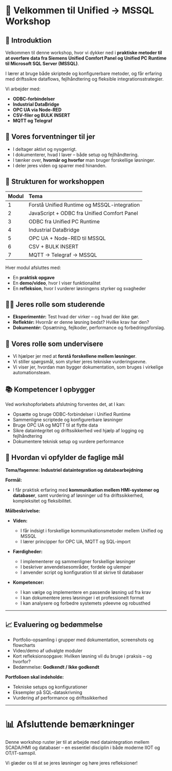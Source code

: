 # 👋 Velkommen til Unified → MSSQL Workshop

## 🌟 Introduktion 
Velkommen til denne workshop, hvor vi dykker ned i **praktiske metoder til at overføre data fra Siemens Unified Comfort Panel og Unified PC Runtime til Microsoft SQL Server (MSSQL)**.

I lærer at bruge både skriptede og konfigurerbare metoder, og får erfaring med driftssikre dataflows, fejlhåndtering og fleksible integrationsstrategier.

Vi arbejder med:  
- **ODBC-forbindelser**  
- **Industrial DataBridge**  
- **OPC UA via Node-RED**  
- **CSV-filer og BULK INSERT**  
- **MQTT og Telegraf**  

## 🤔 Vores forventninger til jer
- I deltager aktivt og nysgerrigt.
- I dokumenterer, hvad I laver – både setup og fejlhåndtering.
- I tænker over, **hvornår og hvorfor** man bruger forskellige løsninger.
- I deler jeres viden og sparrer med hinanden.

## 📆 Strukturen for workshoppen

| Modul | Tema |
|:------|:-----|
| 1 | Forstå Unified Runtime og MSSQL-integration |
| 2 | JavaScript + ODBC fra Unified Comfort Panel |
| 3 | ODBC fra Unified PC Runtime |
| 4 | Industrial DataBridge |
| 5 | OPC UA + Node-RED til MSSQL |
| 6 | CSV + BULK INSERT |
| 7 | MQTT → Telegraf → MSSQL |

Hver modul afsluttes med:
- En **praktisk opgave**
- En **demo/video**, hvor I viser funktionalitet
- En **refleksion**, hvor I vurderer løsningens styrker og svagheder

## 🧑‍💻 Jeres rolle som studerende
- **Eksperimentér:** Test hvad der virker – og hvad der ikke gør.
- **Reflektér:** Hvornår er denne løsning bedst? Hvilke krav har den?
- **Dokumentér:** Opsætning, fejlkoder, performance og forbedringsforslag.

## 🧬 Vores rolle som undervisere
- Vi hjælper jer med at **forstå forskellene mellem løsninger**.
- Vi stiller spørgsmål, som styrker jeres tekniske vurderingsevne.
- Vi viser jer, hvordan man bygger dokumentation, som bruges i virkelige automationsteam.

## 📚 Kompetencer I opbygger
Ved workshopforløbets afslutning forventes det, at I kan:
- Opsætte og bruge ODBC-forbindelser i Unified Runtime
- Sammenligne scriptede og konfigurerbare løsninger
- Bruge OPC UA og MQTT til at flytte data
- Sikre dataintegritet og driftssikkerhed ved hjælp af logging og fejlhåndtering
- Dokumentere teknisk setup og vurdere performance

## 📅 Hvordan vi opfylder de faglige mål

**Tema/fagemne: Industriel dataintegration og databearbejdning**

**Formål:**
- I får praktisk erfaring med **kommunikation mellem HMI-systemer og databaser**, samt vurdering af løsninger ud fra driftssikkerhed, kompleksitet og fleksibilitet.

**Målbeskrivelse:**

- **Viden:**
  - I får indsigt i forskellige kommunikationsmetoder mellem Unified og MSSQL
  - I lærer principper for OPC UA, MQTT og SQL-import

- **Færdigheder:**
  - I implementerer og sammenligner forskellige løsninger
  - I beskriver anvendelsesområder, fordele og ulemper
  - I anvender script og konfiguration til at skrive til databaser

- **Kompetencer:**
  - I kan vælge og implementere en passende løsning ud fra krav
  - I kan dokumentere jeres løsninger i et professionelt format
  - I kan analysere og forbedre systemets ydeevne og robusthed

---

## 📈 Evaluering og bedømmelse
- Portfolio-opsamling i grupper med dokumentation, screenshots og flowcharts
- Video/demo af udvalgte moduler
- Kort refleksionsopgave: Hvilken løsning vil du bruge i praksis – og hvorfor?
- Bedømmelse: **Godkendt / Ikke godkendt**

**Portfolioen skal indeholde:**
- Tekniske setups og konfigurationer
- Eksempler på SQL-dataskrivning
- Vurdering af performance og driftssikkerhed

---

# 📊 Afsluttende bemærkninger
Denne workshop ruster jer til at arbejde med dataintegration mellem SCADA/HMI og databaser – en essentiel disciplin i både moderne IIOT og OT/IT-samspil.

Vi glæder os til at se jeres løsninger og høre jeres refleksioner!

